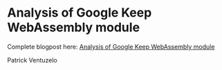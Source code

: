# Analysis of Google Keep WebAssembly module

Complete blogpost here:
[Analysis of Google Keep WebAssembly module](https://webassembly-security.com/google-keep-webassembly-module-analysis/)

Patrick Ventuzelo